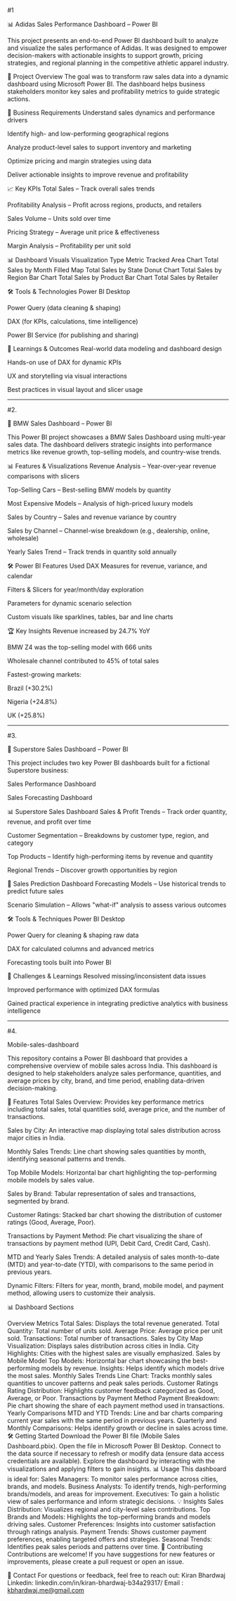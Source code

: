 #1


📊 Adidas Sales Performance Dashboard – Power BI

This project presents an end-to-end Power BI dashboard built to analyze and visualize the sales performance of Adidas. It was designed to empower decision-makers with actionable insights to support growth, pricing strategies, and regional planning in the competitive athletic apparel industry.

📌 Project Overview
The goal was to transform raw sales data into a dynamic dashboard using Microsoft Power BI. The dashboard helps business stakeholders monitor key sales and profitability metrics to guide strategic actions.

🎯 Business Requirements
Understand sales dynamics and performance drivers

Identify high- and low-performing geographical regions

Analyze product-level sales to support inventory and marketing

Optimize pricing and margin strategies using data

Deliver actionable insights to improve revenue and profitability

📈 Key KPIs
Total Sales – Track overall sales trends

Profitability Analysis – Profit across regions, products, and retailers

Sales Volume – Units sold over time

Pricing Strategy – Average unit price & effectiveness

Margin Analysis – Profitability per unit sold

📊 Dashboard Visuals
Visualization Type	Metric Tracked
Area Chart	Total Sales by Month
Filled Map	Total Sales by State
Donut Chart	Total Sales by Region
Bar Chart	Total Sales by Product
Bar Chart	Total Sales by Retailer

🛠️ Tools & Technologies
Power BI Desktop

Power Query (data cleaning & shaping)

DAX (for KPIs, calculations, time intelligence)

Power BI Service (for publishing and sharing)

📌 Learnings & Outcomes
Real-world data modeling and dashboard design

Hands-on use of DAX for dynamic KPIs

UX and storytelling via visual interactions

Best practices in visual layout and slicer usage


--------------------------------------------------------------------------------------------------------------------------------------------------------------------------------------------------------------------

#2. 


🚗 BMW Sales Dashboard – Power BI

This Power BI project showcases a BMW Sales Dashboard using multi-year sales data. The dashboard delivers strategic insights into performance metrics like revenue growth, top-selling models, and country-wise trends.

📊 Features & Visualizations
Revenue Analysis – Year-over-year revenue comparisons with slicers

Top-Selling Cars – Best-selling BMW models by quantity

Most Expensive Models – Analysis of high-priced luxury models

Sales by Country – Sales and revenue variance by country

Sales by Channel – Channel-wise breakdown (e.g., dealership, online, wholesale)

Yearly Sales Trend – Track trends in quantity sold annually

🛠️ Power BI Features Used
DAX Measures for revenue, variance, and calendar

Filters & Slicers for year/month/day exploration

Parameters for dynamic scenario selection

Custom visuals like sparklines, tables, bar and line charts

🏆 Key Insights
Revenue increased by 24.7% YoY

BMW Z4 was the top-selling model with 666 units

Wholesale channel contributed to 45% of total sales

Fastest-growing markets:

Brazil (+30.2%)

Nigeria (+24.8%)

UK (+25.8%)


--------------------------------------------------------------------------------------------------------------------------------------------------------------------------------------------------------------------

#3. 


🏪 Superstore Sales Dashboard – Power BI

This project includes two key Power BI dashboards built for a fictional Superstore business:

Sales Performance Dashboard

Sales Forecasting Dashboard

📊 Superstore Sales Dashboard
Sales & Profit Trends – Track order quantity, revenue, and profit over time

Customer Segmentation – Breakdowns by customer type, region, and category

Top Products – Identify high-performing items by revenue and quantity

Regional Trends – Discover growth opportunities by region

🔮 Sales Prediction Dashboard
Forecasting Models – Use historical trends to predict future sales

Scenario Simulation – Allows "what-if" analysis to assess various outcomes

🛠️ Tools & Techniques
Power BI Desktop

Power Query for cleaning & shaping raw data

DAX for calculated columns and advanced metrics

Forecasting tools built into Power BI

📌 Challenges & Learnings
Resolved missing/inconsistent data issues

Improved performance with optimized DAX formulas

Gained practical experience in integrating predictive analytics with business intelligence

--------------------------------------------------------------------------------------------------------------------------------------------------------------------------------------------------------------------
#4.

Mobile-sales-dashboard


This repository contains a Power BI dashboard that provides a comprehensive overview of mobile sales across India. This dashboard is designed to help stakeholders analyze sales performance, quantities, and average prices by city, brand, and time period, enabling data-driven decision-making.

🚀 Features Total Sales Overview: Provides key performance metrics including total sales, total quantities sold, average price, and the number of transactions.

Sales by City: An interactive map displaying total sales distribution across major cities in India.

Monthly Sales Trends: Line chart showing sales quantities by month, identifying seasonal patterns and trends.

Top Mobile Models: Horizontal bar chart highlighting the top-performing mobile models by sales value.

Sales by Brand: Tabular representation of sales and transactions, segmented by brand.

Customer Ratings: Stacked bar chart showing the distribution of customer ratings (Good, Average, Poor).

Transactions by Payment Method: Pie chart visualizing the share of transactions by payment method (UPI, Debit Card, Credit Card, Cash).

MTD and Yearly Sales Trends: A detailed analysis of sales month-to-date (MTD) and year-to-date (YTD), with comparisons to the same period in previous years.

Dynamic Filters: Filters for year, month, brand, mobile model, and payment method, allowing users to customize their analysis.

📊 Dashboard Sections

Overview Metrics Total Sales: Displays the total revenue generated. Total Quantity: Total number of units sold. Average Price: Average price per unit sold. Transactions: Total number of transactions.
Sales by City Map Visualization: Displays sales distribution across cities in India. City Highlights: Cities with the highest sales are visually emphasized.
Sales by Mobile Model Top Models: Horizontal bar chart showcasing the best-performing models by revenue. Insights: Helps identify which models drive the most sales.
Monthly Sales Trends Line Chart: Tracks monthly sales quantities to uncover patterns and peak sales periods.
Customer Ratings Rating Distribution: Highlights customer feedback categorized as Good, Average, or Poor.
Transactions by Payment Method Payment Breakdown: Pie chart showing the share of each payment method used in transactions.
Yearly Comparisons MTD and YTD Trends: Line and bar charts comparing current year sales with the same period in previous years. Quarterly and Monthly Comparisons: Helps identify growth or decline in sales across time. 🛠️ Getting Started Download the Power BI file (Mobile Sales Dashboard.pbix). Open the file in Microsoft Power BI Desktop. Connect to the data source if necessary to refresh or modify data (ensure data access credentials are available). Explore the dashboard by interacting with the visualizations and applying filters to gain insights. 📊 Usage This dashboard is ideal for:
Sales Managers: To monitor sales performance across cities, brands, and models. Business Analysts: To identify trends, high-performing brands/models, and areas for improvement. Executives: To gain a holistic view of sales performance and inform strategic decisions. 💡 Insights Sales Distribution: Visualizes regional and city-level sales contributions. Top Brands and Models: Highlights the top-performing brands and models driving sales. Customer Preferences: Insights into customer satisfaction through ratings analysis. Payment Trends: Shows customer payment preferences, enabling targeted offers and strategies. Seasonal Trends: Identifies peak sales periods and patterns over time. 🤝 Contributing Contributions are welcome! If you have suggestions for new features or improvements, please create a pull request or open an issue.

📧 Contact For questions or feedback, feel free to reach out: Kiran Bhardwaj Linkedin: linkedin.com/in/kiran-bhardwaj-b34a29317/ Email : kbhardwaj.me@gmail.com
